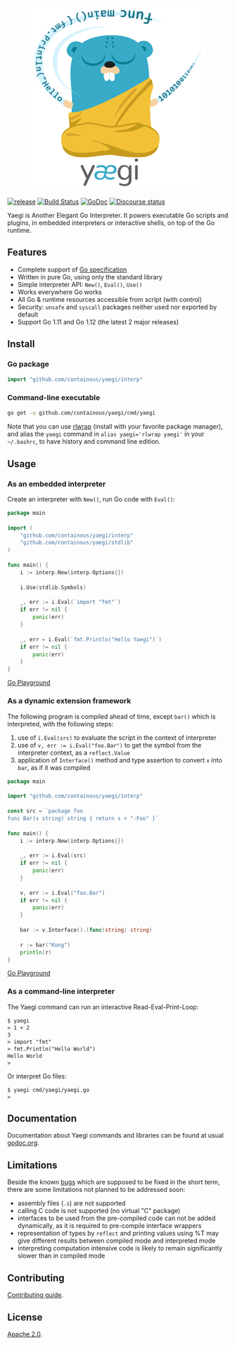 <p align="center">
<img width="400" src="doc/images/yaegi.png" alt="Yaegi" title="Yaegi" />
</p>

[![release](https://img.shields.io/github/tag-date/containous/yaegi.svg?label=alpha)](https://github.com/containous/yaegi/releases)
[![Build Status](https://travis-ci.com/containous/yaegi.svg?branch=master)](https://travis-ci.com/containous/yaegi)
[![GoDoc](https://godoc.org/github.com/containous/yaegi?status.svg)](https://godoc.org/github.com/containous/yaegi)
[![Discourse status](https://img.shields.io/discourse/https/community.containo.us/status?label=Community&style=social)](https://community.containo.us/c/yaegi)

Yaegi is Another Elegant Go Interpreter.
It powers executable Go scripts and plugins, in embedded interpreters or interactive shells, on top of the Go runtime.

## Features

* Complete support of [Go specification][specs]
* Written in pure Go, using only the standard library
* Simple interpreter API: `New()`, `Eval()`, `Use()`
* Works everywhere Go works
* All Go & runtime resources accessible from script (with control)
* Security: `unsafe` and `syscall` packages neither used nor exported by default
* Support Go 1.11 and Go 1.12 (the latest 2 major releases)

## Install

### Go package

```go
import "github.com/containous/yaegi/interp"
```

### Command-line executable

```bash
go get -u github.com/containous/yaegi/cmd/yaegi
```

Note that you can use [rlwrap](https://github.com/hanslub42/rlwrap) (install with your favorite package manager),
and alias the `yaegi` command in `alias yaegi='rlwrap yaegi'` in your `~/.bashrc`, to have history and command line edition.

## Usage

### As an embedded interpreter

Create an interpreter with `New()`, run Go code with `Eval()`:

```go
package main

import (
	"github.com/containous/yaegi/interp"
	"github.com/containous/yaegi/stdlib"
)

func main() {
	i := interp.New(interp.Options{})

	i.Use(stdlib.Symbols)

	_, err := i.Eval(`import "fmt"`)
	if err != nil {
		panic(err)
	}

	_, err = i.Eval(`fmt.Println("Hello Yaegi")`)
	if err != nil {
		panic(err)
	}
}
```

[Go Playground](https://play.golang.org/p/zzvw4VlerLP)

### As a dynamic extension framework

The following program is compiled ahead of time, except `bar()` which is interpreted, with the following steps:

1. use of `i.Eval(src)` to evaluate the script in the context of interpreter
2. use of `v, err := i.Eval("foo.Bar")` to get the symbol from the interpreter context,  as a `reflect.Value`
3. application of `Interface()` method and type assertion to convert `v` into `bar`, as if it was compiled

```go
package main

import "github.com/containous/yaegi/interp"

const src = `package foo
func Bar(s string) string { return s + "-Foo" }`

func main() {
	i := interp.New(interp.Options{})

	_, err := i.Eval(src)
	if err != nil {
		panic(err)
	}

	v, err := i.Eval("foo.Bar")
	if err != nil {
		panic(err)
	}

	bar := v.Interface().(func(string) string)

	r := bar("Kung")
	println(r)
}
```

[Go Playground](https://play.golang.org/p/6SEAoaO7n0U)

### As a command-line interpreter

The Yaegi command can run an interactive Read-Eval-Print-Loop:

```console
$ yaegi
> 1 + 2
3
> import "fmt"
> fmt.Println("Hello World")
Hello World
>
```

Or interpret Go files:

```console
$ yaegi cmd/yaegi/yaegi.go
>
```

## Documentation

Documentation about Yaegi commands and libraries can be found at usual [godoc.org][docs].

## Limitations

Beside the known [bugs] which are supposed to be fixed in the short term, there are some limitations not planned to be addressed soon:

- assembly files (`.s`) are not supported
- calling C code is not supported (no virtual "C" package)
- interfaces to be used from the pre-compiled code can not be added dynamically, as it is required to pre-compile interface wrappers
- representation of types by `reflect` and printing values using %T may give different results between compiled mode and interpreted mode
- interpreting computation intensive code is likely to remain significantly slower than in compiled mode

## Contributing

[Contributing guide](CONTRIBUTING.md).

## License

[Apache 2.0][License].

[specs]: https://golang.org/ref/spec
[docs]: https://godoc.org/github.com/containous/yaegi
[license]: https://github.com/containous/yaegi/blob/master/LICENSE
[github]: https://github.com/containous/yaegi
[bugs]: https://github.com/containous/yaegi/issues?q=is%3Aissue+is%3Aopen+label%3Abug

